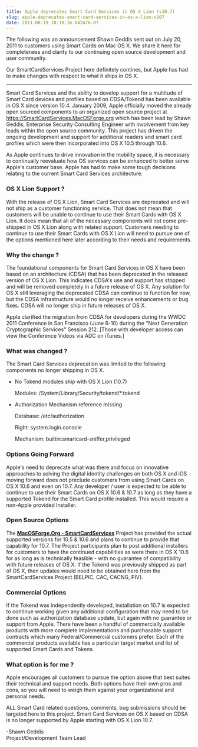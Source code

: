 ```yaml
---
title: Apple deprecates Smart Card Services in OS X Lion (v10.7)
slug: apple-deprecates-smart-card-services-in-os-x-lion-v107
date: 2011-08-19 10:10:16.842476-07
---
```


The following was an announcement Shawn Geddis sent out on July 20, 2011 to customers using Smart Cards on Mac OS X. We share it here for completeness and clarity to our continuing open source development and user community.

Our SmartCardServices Project here definitely contines, but Apple has had to make changes with respect to what it ships in OS X.

---

Smart Card Services and the ability to develop support for a multitude of Smart Card devices and profiles based on CDSA/Tokend has been available in OS X since version 10.4. January 2009, Apple officially moved the already open sourced components to an organized open source project at <https://SmartCardServices.MacOSForge.org> which has been lead by Shawn Geddis, Enterprise Security Consulting Engineer with involvement from key leads within the open source community. This project has driven the ongoing development and support for additional readers and smart card profiles which were then incorporated into OS X 10.5 through 10.6.

As Apple continues to drive innovation in the mobility space, it is necessary to continually reevaluate how OS services can be enhanced to better serve Apple's customer base. Apple has had to make some tough decisions relating to the current Smart Card Services architecture.

<!--more-->

### OS X Lion Support ?

With the release of OS X Lion, Smart Card Services are deprecated and will not ship as a customer functioning service. That does not mean that customers will be unable to continue to use their Smart Cards with OS X Lion. It does mean that all of the necessary components will not come pre-shipped in OS X Lion along with related support. Customers needing to continue to use their Smart Cards with OS X Lion will need to pursue one of the options mentioned here later according to their needs and requirements.

### Why the change ?

The foundational components for Smart Card Services in OS X have been based on an architecture (CDSA) that has been deprecated in the released version of OS X Lion. This indicates CDSA's use and support has stopped and will be removed completely in a future release of OS X. Any solution for OS X still leveraging the deprecated CDSA can continue to function for now, but the CDSA infrastructure would no longer receive enhancements or bug fixes. CDSA will no longer ship in future releases of OS X.

Apple clarified the migration from CDSA for developers during the WWDC 2011 Conference in San Francisco (June 6-10) during the "Next Generation Cryptographic Services" Session 212. \[Those with developer access can view the Conference Videos via ADC on iTunes.\]

### What was changed ?

The Smart Card Services deprecation was limited to the following components no longer shipping in OS X.

* No Tokend modules ship with OS X Lion (10.7)

    Modules: /System/Library/Security/tokend/\*.tokend

* Authorization Mechanism reference missing

    Database: /etc/authorization

    Right: system.login.console

    Mechanism: builtin:smartcard-sniffer,privileged

### Options Going Forward

Apple's need to deprecate what was there and focus on innovative approaches to solving the digital identity challenges on both OS X and iOS moving forward does not preclude customers from using Smart Cards on OS X 10.6 and even on 10.7. Any developer / user is expected to be able to continue to use their Smart Cards on OS X 10.6 & 10.7 as long as they have a supported Tokend for the Smart Card profile installed. This would require a non-Apple provided Installer.

### Open Source Options

The **[MacOSForge.Org - SmartCardServices](https://smartcardservices.macosforge.org)** Project has provided the actual supported versions for 10.5 & 10.6 and plans to continue to provide that capability for 10.7. The Project participants plan to post additional installers for customers to have the continued capabilities as were there in OS X 10.6 for as long as is technically feasible - with no guarantee of compatibility with future releases of OS X. If the Tokend was previously shipped as part of OS X, then updates would need to be obtained here from the SmartCardServices Project (BELPIC, CAC, CACNG, PIV).

### Commercial Options

If the Tokend was independently developed, installation on 10.7 is expected to continue working given any additional configuration that may need to be done such as authorization database update, but again with no guarantee or support from Apple. There have been a handful of commercially available products with more complete implementations and purchasable support contracts which many Federal/Commercial customers prefer. Each of the commercial products available has a particular target market and list of supported Smart Cards and Tokens.

### What option is for me ?

Apple encourages all customers to pursue the option above that best suites their technical and support needs. Both options have their own pros and cons, so you will need to weigh them against your organizational and personal needs.

ALL Smart Card related questions, comments, bug submissions should be targeted here to this project. Smart Card Services on OS X based on CDSA is no longer supported by Apple starting with OS X Lion 10.7.

-Shawn Geddis  
Project/Development Team Lead
